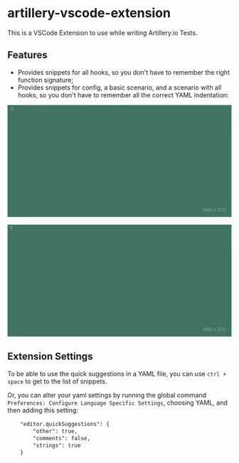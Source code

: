 # artillery-vscode-extension

This is a VSCode Extension to use while writing Artillery.io Tests.

## Features

- Provides snippets for all hooks, so you don't have to remember the right function signature;
- Provides snippets for config, a basic scenario, and a scenario with all hooks, so you don't have to remember all the correct YAML indentation:

![](./images/functionSignatures.gif)

![](./images/artilleryScenarios.gif)

## Extension Settings

To be able to use the quick suggestions in a YAML file, you can use `ctrl + space` to get to the list of snippets. 

Or, you can alter your yaml settings by running the global command `Preferences: Configure Language Specific Settings`, choosing YAML, and then adding this setting:

```
    "editor.quickSuggestions": {
        "other": true,
        "comments": false,
        "strings": true
    }
```